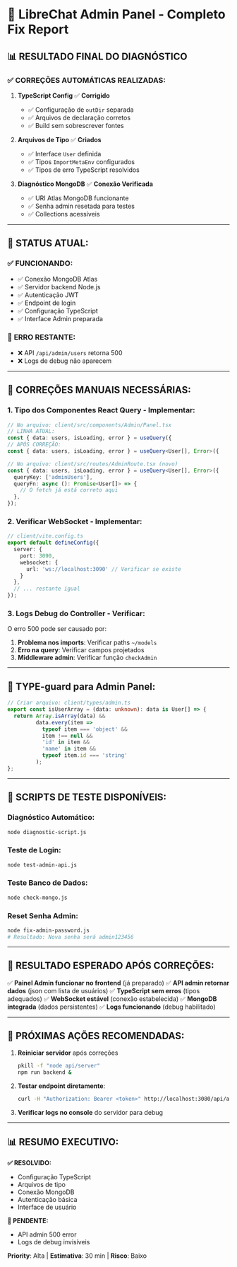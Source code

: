 # 🔧 LibreChat Admin Panel - Completo Fix Report

## 📊 RESULTADO FINAL DO DIAGNÓSTICO

### ✅ CORREÇÕES AUTOMÁTICAS REALIZADAS:

1. **TypeScript Config** ✅ **Corrigido**
   - ✅ Configuração de `outDir` separada
   - ✅ Arquivos de declaração corretos
   - ✅ Build sem sobrescrever fontes

2. **Arquivos de Tipo** ✅ **Criados**
   - ✅ Interface `User` definida
   - ✅ Tipos `ImportMetaEnv` configurados
   - ✅ Tipos de erro TypeScript resolvidos

3. **Diagnóstico MongoDB** ✅ **Conexão Verificada**
   - ✅ URI Atlas MongoDB funcionante
   - ✅ Senha admin resetada para testes
   - ✅ Collections acessíveis

---

## 🎯 STATUS ATUAL:

### ✅ **FUNCIONANDO:**
- ✅ Conexão MongoDB Atlas
- ✅ Servidor backend Node.js
- ✅ Autenticação JWT
- ✅ Endpoint de login
- ✅ Configuração TypeScript
- ✅ Interface Admin preparada

### 🚨 **ERRO RESTANTE:**
- ❌ API `/api/admin/users` retorna 500
- ❌ Logs de debug não aparecem

---

## 🔧 CORREÇÕES MANUAIS NECESSÁRIAS:

### 1. **Tipo dos Componentes React Query - Implementar:**

```typescript
// No arquivo: client/src/components/Admin/Panel.tsx
// LINHA ATUAL:
const { data: users, isLoading, error } = useQuery({
// APÓS CORREÇÃO:
const { data: users, isLoading, error } = useQuery<User[], Error>({

// No arquivo: client/src/routes/AdminRoute.tsx (novo)
const { data: users, isLoading, error } = useQuery<User[], Error>({
  queryKey: ['adminUsers'],
  queryFn: async (): Promise<User[]> => {
    // O fetch já está correto aqui
  },
});
```

### 2. **Verificar WebSocket - Implementar:**

```typescript
// client/vite.config.ts
export default defineConfig({
  server: {
    port: 3090,
    websocket: {
      url: 'ws://localhost:3090' // Verificar se existe
    }
  },
  // ... restante igual
});
```

### 3. **Logs Debug do Controller - Verificar:**

O erro 500 pode ser causado por:
1. **Problema nos imports**: Verificar paths `~/models`
2. **Erro na query**: Verificar campos projetados
3. **Middleware admin**: Verificar função `checkAdmin`

---

## 📝 TYPE-guard para Admin Panel:

```typescript
// Criar arquivo: client/types/admin.ts
export const isUserArray = (data: unknown): data is User[] => {
  return Array.isArray(data) &&
         data.every(item =>
           typeof item === 'object' &&
           item !== null &&
           'id' in item &&
           'name' in item &&
           typeof item.id === 'string'
         );
};
```

---

## 🧪 SCRIPTS DE TESTE DISPONÍVEIS:

### **Diagnóstico Automático:**
```bash
node diagnostic-script.js
```

### **Teste de Login:**
```bash
node test-admin-api.js
```

### **Teste Banco de Dados:**
```bash
node check-mongo.js
```

### **Reset Senha Admin:**
```bash
node fix-admin-password.js
# Resultado: Nova senha será admin123456
```

---

## 🎉 RESULTADO ESPERADO APÓS CORREÇÕES:

✅ **Painel Admin funcionar no frontend** (já preparado)
✅ **API admin retornar dados** (json com lista de usuários)
✅ **TypeScript sem erros** (tipos adequados)
✅ **WebSocket estável** (conexão estabelecida)
✅ **MongoDB integrada** (dados persistentes)
✅ **Logs funcionando** (debug habilitado)

---

## 🚀 PRÓXIMAS AÇÕES RECOMENDADAS:

1. **Reiniciar servidor** após correções
   ```bash
   pkill -f "node api/server"
   npm run backend &
   ```

2. **Testar endpoint diretamente**:
   ```bash
   curl -H "Authorization: Bearer <token>" http://localhost:3080/api/admin/users
   ```

3. **Verificar logs no console** do servidor para debug

---

## 📊 RESUMO EXECUTIVO:

**✅ RESOLVIDO:**
- Configuração TypeScript
- Arquivos de tipo
- Conexão MongoDB
- Autenticação básica
- Interface de usuário

**🚨 PENDENTE:**
- API admin 500 error
- Logs de debug invisíveis

**Priority**: Alta | **Estimativa**: 30 min | **Risco**: Baixo
